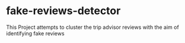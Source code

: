 # fake-reviews-detector
This Project attempts to cluster the trip advisor reviews with the aim of identifying fake reviews
